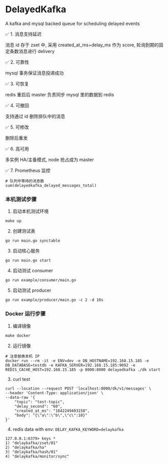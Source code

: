 # DelayedKafka

A kafka and mysql backed queue for scheduling delayed events

✅ 1. 消息支持延迟

消息 id 存于 zset 中, 采用 created_at_ms+delay_ms 作为 score, 轮询到期的固定条数消息进行 delivery

✅ 2. 可靠性

mysql 事务保证消息投递成功

✅ 3. 可恢复

redis 重启后 master 负责同步 mysql 里的数据到 redis

✅ 4. 可撤回

支持通过 id 删除排队中的消息

✅ 5. 可修改

删除后重发

✅ 6. 高可用

多实例 HA/主备模式,  node 抢占成为 master

✅ 7. Prometheus 监控

```shell
# 队列中等待的消息数
sum(delayedkafka_delayed_messages_total)
```

### 本机测试步骤 

1. 启动本机测试环境 

```shell
make up
```
2. 创建测试表
```shell
go run main.go synctable
```
3. 启动核心服务
```shell
go run main.go start
```
4. 启动测试 consumer
```shell
go run example/consumer/main.go
```
5. 启动测试 producer
```shell
go run example/producer/main.go -c 2 -d 10s
```

### Docker 运行步骤

1. 编译镜像
```shell
make docker
```

2. 运行镜像
```shell
# 注意替换本机 IP
docker run --rm -it -e ENV=dev -e DB_HOSTNAME=192.168.15.185 -e DB_DATABASE=testdb -e KAFKA_SERVER=192.168.15.185:9092 -e REDIS_CACHE_HOST=192.168.15.185 -p 8000:8000 delayedkafka ./dk start
```

3. curl test
```shell
curl --location --request POST 'localhost:8000/dk/v1/messages' \
--header 'Content-Type: application/json' \
--data-raw '{
	"topic": "test-topic",
	"delay_second": "60",
	"created_at_ms": "1642249493150",
	"body": "{\"a\":\"b\",\"c\":10}"
}'
```

4. redis data with env: `DELAY_KAFKA_KEYWORD=delaykafka` 
```shell
127.0.0.1:6379> keys *
1) "delaykafka/zset/01"
2) "delaykafka/ha"
3) "delaykafka/hash/01"
4) "delaykafka/monitor/sync"
```